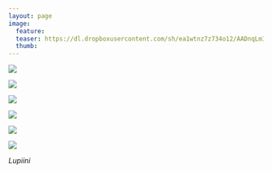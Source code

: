 ```yaml
---
layout: page
image:
  feature:
  teaser: https://dl.dropboxusercontent.com/sh/ea1wtnz7z734o12/AADnqLmISyjKrdPuKPCNppjXa/luontokuvat/kes%C3%A4/2/DSC28782-245px.jpg
  thumb:
---
```


[![](https://dl.dropboxusercontent.com/sh/ea1wtnz7z734o12/AABJULLAY7UXvImIOy-OivDIa/luontokuvat/kes%C3%A4/2/DSC28778-800px.jpg)](https://dl.dropboxusercontent.com/sh/ea1wtnz7z734o12/AAAxT4Zr4ynt5c_98Fu44nr2a/luontokuvat/kes%C3%A4/2/DSC28778.jpg)

[![](https://dl.dropboxusercontent.com/sh/ea1wtnz7z734o12/AAAfY5hpnPZ21KXsBBGCAhb7a/luontokuvat/kes%C3%A4/2/DSC28777-800px.jpg)](https://dl.dropboxusercontent.com/sh/ea1wtnz7z734o12/AABN4exMPlMUZEq6ZrxW39apa/luontokuvat/kes%C3%A4/2/DSC28777.jpg)

[![](https://dl.dropboxusercontent.com/sh/ea1wtnz7z734o12/AABdbrcoG4fnJI735M82SxW9a/luontokuvat/kes%C3%A4/2/DSC28780-800px.jpg)](https://dl.dropboxusercontent.com/sh/ea1wtnz7z734o12/AACHxLbzk6li4ql-ff87Nuywa/luontokuvat/kes%C3%A4/2/DSC28780.jpg)

[![](https://dl.dropboxusercontent.com/sh/ea1wtnz7z734o12/AADneaBySlZMtYCyxC-BE8NKa/luontokuvat/kes%C3%A4/2/DSC28782-800px.jpg)](https://dl.dropboxusercontent.com/sh/ea1wtnz7z734o12/AAARk4ybVSVwN97MC80SKWHva/luontokuvat/kes%C3%A4/2/DSC28782.jpg)

[![](https://dl.dropboxusercontent.com/sh/ea1wtnz7z734o12/AAC3H5EWapFopWB-eHNJiCO0a/luontokuvat/kes%C3%A4/2/DSC28794-800px.jpg)](https://dl.dropboxusercontent.com/sh/ea1wtnz7z734o12/AADCS8mUMiyRyqv9LM4tyCtja/luontokuvat/kes%C3%A4/2/DSC28794.jpg)

[![](https://dl.dropboxusercontent.com/sh/ea1wtnz7z734o12/AACnzhi1E8-eYQN3mSvhX1x-a/luontokuvat/kes%C3%A4/2/DSC28798-800px.jpg)](https://dl.dropboxusercontent.com/sh/ea1wtnz7z734o12/AAANimwT83sFdBbTfOPkKO9ua/luontokuvat/kes%C3%A4/2/DSC28798.jpg)

*Lupiini*
